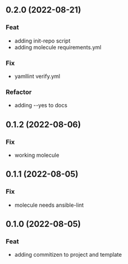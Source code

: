 ## 0.2.0 (2022-08-21)

### Feat

- adding init-repo script
- adding molecule requirements.yml

### Fix

- yamllint verify.yml

### Refactor

- adding --yes to docs

## 0.1.2 (2022-08-06)

### Fix

- working molecule

## 0.1.1 (2022-08-05)

### Fix

- molecule needs ansible-lint

## 0.1.0 (2022-08-05)

### Feat

- adding commitizen to project and template
